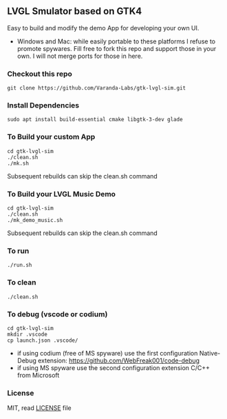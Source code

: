 ## LVGL Smulator based on GTK4

Easy to build and modify the demo App for developing your own UI.

- Windows and Mac: while easily portable to these platforms I refuse to promote spywares. Fill free to fork this repo and support those in your own. I will not merge ports for those in here.

### Checkout this repo
```
git clone https://github.com/Varanda-Labs/gtk-lvgl-sim.git
```

### Install Dependencies
```
sudo apt install build-essential cmake libgtk-3-dev glade
```

### To Build your custom App
```
cd gtk-lvgl-sim
./clean.sh
./mk.sh

```
Subsequent rebuilds can skip the clean.sh command

### To Build your LVGL Music Demo
```
cd gtk-lvgl-sim
./clean.sh
./mk_demo_music.sh

```
Subsequent rebuilds can skip the clean.sh command

### To run
```
./run.sh
```

### To clean
```
./clean.sh
```

### To debug (vscode or codium)
```
cd gtk-lvgl-sim
mkdir .vscode
cp launch.json .vscode/
```
- if using codium (free of MS spyware) use the first configuration
Native-Debug extension:  https://github.com/WebFreak001/code-debug 
- if using MS spyware use the second configuration
extension C/C++ from Microsoft

### License
MIT, read [LICENSE](LICENSE) file

